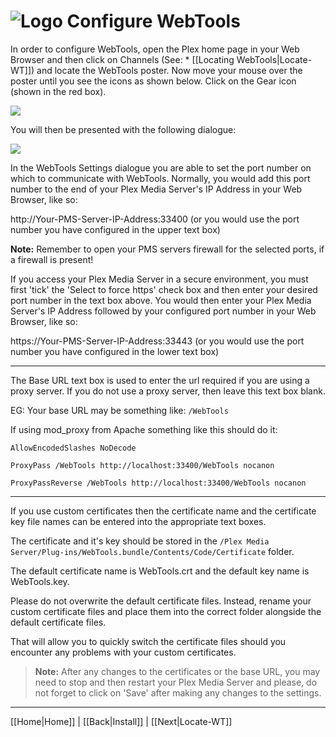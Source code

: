 # ![Logo](https://github.com/ukdtom/WebTools.bundle/blob/master/Wiki/WebTools/Logos/WebTools-48x48.png) Configure WebTools

In order to configure WebTools, open the Plex home page in your Web Browser and then click on Channels (See: * [[Locating WebTools|Locate-WT]]) and locate the WebTools poster. Now move your mouse over the poster until you see the icons as shown below. Click on the Gear icon (shown in the red box).

![](https://github.com/ukdtom/WebTools.bundle/blob/master/Wiki/WebTools/Configuration/CWT-image01.png)

You will then be presented with the following dialogue:

![](https://github.com/ukdtom/WebTools.bundle/blob/master/Wiki/WebTools/Configuration/CWT-image02.png)

In the WebTools Settings dialogue you are able to set the port number on which to communicate with WebTools. Normally, you would add this port number to the end of your Plex Media Server's IP Address in your Web Browser, like so:

http://Your-PMS-Server-IP-Address:33400 (or you would use the port number you have configured in the upper text box)

**Note:** Remember to open your PMS servers firewall for the selected ports, if a firewall is present!

If you access your Plex Media Server in a secure environment, you must first 'tick' the 'Select to force https' check box and then enter your desired port number in the text box above. You would then enter your Plex Media Server's IP Address followed by your configured port number in your Web Browser, like so:

https://Your-PMS-Server-IP-Address:33443 (or you would use the port number you have configured in the lower text box)

***

The Base URL text box is used to enter the url required if you are using a proxy server. If you do not use a proxy server, then leave this text box blank.

EG: Your base URL may be something like: `/WebTools`

If using mod_proxy from Apache something like this should do it:

`AllowEncodedSlashes NoDecode`

`ProxyPass /WebTools http://localhost:33400/WebTools nocanon`

`ProxyPassReverse /WebTools http://localhost:33400/WebTools nocanon`

***

If you use custom certificates then the certificate name and the certificate key file names can be entered into the appropriate text boxes.

The certificate and it's key should be stored in the `/Plex Media Server/Plug-ins/WebTools.bundle/Contents/Code/Certificate` folder.

The default certificate name is WebTools.crt and the default key name is WebTools.key.

Please do not overwrite the default certificate files. Instead, rename your custom certificate files and place them into the correct folder alongside the default certificate files.

That will allow you to quickly switch the certificate files should you encounter any problems with your custom certificates.

> **Note:** After any changes to the certificates or the base URL, you may need to stop and then restart your Plex Media Server and please, do not forget to click on 'Save' after making any changes to the settings.

***

[[Home|Home]] | [[Back|Install]] | [[Next|Locate-WT]]
